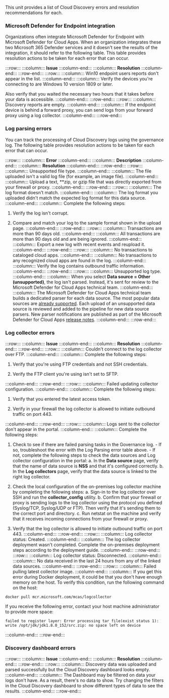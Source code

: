 This unit provides a list of Cloud Discovery errors and resolution recommendations for each.

### Microsoft Defender for Endpoint integration

Organizations often integrate Microsoft Defender for Endpoint with Microsoft Defender for Cloud Apps. When an organization integrates these two Microsoft 365 Defender services and it doesn't see the results of the integration, it should refer to the following table. This table provides resolution actions to be taken for each error that can occur.

:::row:::
  :::column:::
    **Issue**
  :::column-end:::
  :::column:::
    **Resolution**
  :::column-end:::
:::row-end:::
:::row:::
  :::column:::
    Win10 endpoint users reports don't appear in the list.
  :::column-end:::
  :::column:::
    Verify the devices you're connecting to are Windows 10 version 1809 or later.

Also verify that you waited the necessary two hours that it takes before your data is accessible.
  :::column-end:::
:::row-end:::
:::row:::
  :::column:::
    Discovery reports are empty.
  :::column-end:::
  :::column:::
    If the endpoint device is behind a forward proxy, you can send logs from your forward proxy using a log collector.
  :::column-end:::
:::row-end:::


### Log parsing errors

You can track the processing of Cloud Discovery logs using the governance log. The following table provides resolution actions to be taken for each error that can occur.

:::row:::
  :::column:::
    **Error**
  :::column-end:::
  :::column:::
    **Description**
  :::column-end:::
  :::column:::
    **Resolution**
  :::column-end:::
:::row-end:::
:::row:::
  :::column:::
    Unsupported file type.
  :::column-end:::
  :::column:::
    The file uploaded isn't a valid log file (for example, an image file).
  :::column-end:::
  :::column:::
    Upload a text, \*\*zip, or gzip file that was directly exported from your firewall or proxy.
  :::column-end:::
:::row-end:::
:::row:::
  :::column:::
    The log format doesn't match.
  :::column-end:::
  :::column:::
    The log format you uploaded didn't match the expected log format for this data source.
  :::column-end:::
  :::column:::
    Complete the following steps:

1. Verify the log isn't corrupt.

2. Compare and match your log to the sample format shown in the upload page.
  :::column-end:::
:::row-end:::
:::row:::
  :::column:::
    Transactions are more than 90 days old.
  :::column-end:::
  :::column:::
    All transactions are more than 90 days old and are being ignored.
  :::column-end:::
  :::column:::
    Export a new log with recent events and reupload it.
  :::column-end:::
:::row-end:::
:::row:::
  :::column:::
    No transactions to cataloged cloud apps.
  :::column-end:::
  :::column:::
    No transactions to any recognized cloud apps are found in the log.
  :::column-end:::
  :::column:::
    Verify the log contains outbound traffic information.
  :::column-end:::
:::row-end:::
:::row:::
  :::column:::
    Unsupported log type.
  :::column-end:::
  :::column:::
    When you select **Data source = Other (unsupported)**, the log isn't parsed. Instead, it's sent for review to the Microsoft Defender for Cloud Apps technical team.
  :::column-end:::
  :::column:::
    The Microsoft Defender for Cloud Apps technical team builds a dedicated parser for each data source. The most popular data sources are [already supported](/defender-cloud-apps/set-up-cloud-discovery?azure-portal=true). Each upload of an unsupported data source is reviewed and added to the pipeline for new data source parsers. New parser notifications are published as part of the Microsoft Defender for Cloud Apps [release notes](/defender-cloud-apps/release-notes?azure-portal=true).
  :::column-end:::
:::row-end:::


### Log collector errors

:::row:::
  :::column:::
    **Issue**
  :::column-end:::
  :::column:::
    **Resolution**
  :::column-end:::
:::row-end:::
:::row:::
  :::column:::
    Couldn't connect to the log collector over FTP.
  :::column-end:::
  :::column:::
    Complete the following steps:

1. Verify that you're using FTP credentials and not SSH credentials.

2. Verify the FTP client you're using isn't set to SFTP.

  :::column-end:::
:::row-end:::
:::row:::
  :::column:::
    Failed updating collector configuration.
  :::column-end:::
  :::column:::
    Complete the following steps:

1. Verify that you entered the latest access token.

2. Verify in your firewall the log collector is allowed to initiate outbound traffic on port 443.

  :::column-end:::
:::row-end:::
:::row:::
  :::column:::
    Logs sent to the collector don't appear in the portal.
  :::column-end:::
  :::column:::
    Complete the following steps:

1. Check to see if there are failed parsing tasks in the Governance log.
\- If so, troubleshoot the error with the Log Parsing error table above.
\- If not, complete the following steps to check the data sources and Log collector configuration in the portal:
a. In the **Data source** page, verify that the name of data source is **NSS** and that it's configured correctly.
b. In the **Log collectors** page, verify that the data source is linked to the right log collector.

2. Check the local configuration of the on-premises log collector machine by completing the following steps:
a. Sign-in to the log collector over SSH and run the **collector\_config** utility.
b. Confirm that your firewall or proxy is sending logs to the log collector using the protocol you defined (Syslog/TCP, Syslog/UDP or FTP). Then verify that it's sending them to the correct port and directory.
c. Run netstat on the machine and verify that it receives incoming connections from your firewall or proxy.

3. Verify that the log collector is allowed to initiate outbound traffic on port 443.
  :::column-end:::
:::row-end:::
:::row:::
  :::column:::
    Log collector status: Created.
  :::column-end:::
  :::column:::
    The log collector deployment wasn't completed. Complete the on-premises deployment steps according to the deployment guide.
  :::column-end:::
:::row-end:::
:::row:::
  :::column:::
    Log collector status: Disconnected.
  :::column-end:::
  :::column:::
    No data received in the last 24 hours from any of the linked data sources.
  :::column-end:::
:::row-end:::
:::row:::
  :::column:::
    Failed pulling latest collector image.
  :::column-end:::
  :::column:::
    If you get this error during Docker deployment, it could be that you don't have enough memory on the host. To verify this condition, run the following command on the host:

`docker pull mcr.microsoft.com/mcas/logcollector`

If you receive the following error, contact your host machine administrator to provide more space:

`failed to register layer: Error processing tar file(exist status 1): write /opt/jdk/jdk1.8.0_152/src.zip: no space left on device`

  :::column-end:::
:::row-end:::


### Discovery dashboard errors

:::row:::
  :::column:::
    **Issue**
  :::column-end:::
  :::column:::
    **Resolution**
  :::column-end:::
:::row-end:::
:::row:::
  :::column:::
    Discovery data was uploaded and parsed successfully but the Cloud Discovery dashboard looks empty.
  :::column-end:::
  :::column:::
    The Dashboard may be filtered on data your logs don't have. As a result, there's no data to show. Try changing the filters in the Cloud Discovery dashboard to show different types of data to see the results.
  :::column-end:::
:::row-end:::
